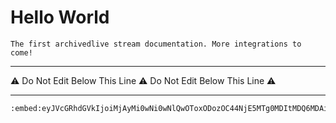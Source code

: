 # Hello World

```
The first archivedlive stream documentation. More integrations to come!
```

---

⚠ Do Not Edit Below This Line ⚠ Do Not Edit Below This Line ⚠

---

```
:embed:eyJVcGRhdGVkIjoiMjAyMi0wNi0wNlQwOToxODozOC44NjE5MTg0MDItMDQ6MDAiLCJEYXRhIjoiZXlKVWFYUnNaU0k2SWtobGJHeHZJRmR2Y214a0lpd2lUbTkwYVdaNUlqb2lWR2hsSUdacGNuTjBJR0Z5WTJocGRtVmtiR2wyWlNCemRISmxZVzBnWkc5amRXMWxiblJoZEdsdmJpNGdUVzl5WlNCcGJuUmxaM0poZEdsdmJuTWdkRzhnWTI5dFpTRWlMQ0pFWlhOamNtbHdkR2x2YmlJNklpSjkifQ==:embed:
```

